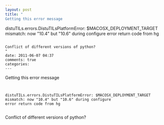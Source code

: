 ```yaml
---
layout: post
title: "
Getting this error message

```


distuTILs.errors.DistuTILsPlatformError: $MACOSX_DEPLOYMENT_TARGET mismatch: now "10.4" but "10.6" during configure
error return code from hg


```

Conflict of different versions of python?
"
date: 2011-06-07 04:37
comments: true
categories: 
---
```


Getting this error message

```


distuTILs.errors.DistuTILsPlatformError: $MACOSX_DEPLOYMENT_TARGET mismatch: now "10.4" but "10.6" during configure
error return code from hg


```

Conflict of different versions of python?

